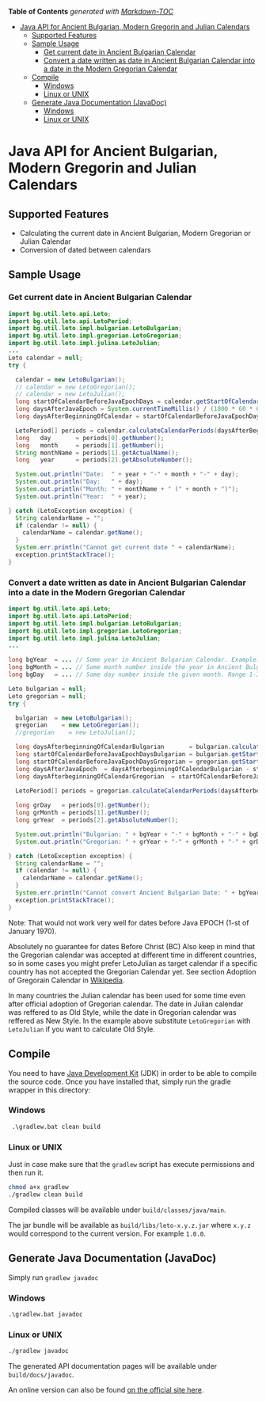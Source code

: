 <!-- Please use markdown-toc -i README.md to update the table of contents -->
<!-- -->
**Table of Contents**  *generated with [Markdown-TOC](https://www.npmjs.com/package/markdown-toc#install)*

<!-- toc -->

- [Java API for Ancient Bulgarian, Modern Gregorin and Julian Calendars](#java-api-for-ancient-bulgarian-modern-gregorin-and-julian-calendars)
  * [Supported Features](#supported-features)
  * [Sample Usage](#sample-usage)
    + [Get current date in Ancient Bulgarian Calendar](#get-current-date-in-ancient-bulgarian-calendar)
    + [Convert a date written as date in Ancient Bulgarian Calendar into a date in the Modern Gregorian Calendar](#convert-a-date-written-as-date-in-ancient-bulgarian-calendar-into-a-date-in-the-modern-gregorian-calendar)
  * [Compile](#compile)
    + [Windows](#windows)
    + [Linux or UNIX](#linux-or-unix)
  * [Generate Java Documentation (JavaDoc)](#generate-java-documentation-javadoc)
    + [Windows](#windows-1)
    + [Linux or UNIX](#linux-or-unix-1)

<!-- tocstop -->

Java API for Ancient Bulgarian, Modern Gregorin and Julian Calendars
====================================================================

Supported Features
------------------
 * Calculating the current date in Ancient Bulgarian, Modern Gregorian or Julian Calendar
 * Conversion of dated between calendars

Sample Usage
------------

### Get current date in Ancient Bulgarian Calendar

```java
import bg.util.leto.api.Leto;
import bg.util.leto.api.LetoPeriod;
import bg.util.leto.impl.bulgarian.LetoBulgarian;
import bg.util.leto.impl.gregorian.LetoGregorian;
import bg.util.leto.impl.julina.LetoJulian;
...
Leto calendar = null;
try {

  calendar = new LetoBulgarian();
  // calendar = new LetoGregorian();
  // calendar = new LetoJulian();
  long startOfCalendarBeforeJavaEpochDays = calendar.getStartOfCalendarBeforeUnixEpoch();
  long daysAfterJavaEpoch = System.currentTimeMillis() / (1000 * 60 * 60 * 24L );
  long daysAfterBeginningOfCalendar = startOfCalendarBeforeJavaEpochDays + daysAfterJavaEpoch;

  LetoPeriod[] periods = calendar.calculateCalendarPeriods(daysAfterBeginningOfCalendar);
  long   day       = periods[0].getNumber();
  long   month     = periods[1].getNumber();
  String monthName = periods[1].getActualName();
  long   year      = periods[2].getAbsoluteNumber();

  System.out.println("Date:  " + year + "-" + month + "-" + day);
  System.out.println("Day:   " + day);
  System.out.println("Month: " + monthName + " (" + month + ")");
  System.out.println("Year:  " + year);

} catch (LetoException exception) {
  String calendarName = "";
  if (calendar != null) {
    calendarName = calendar.getName();
  } 
  System.err.println("Cannot get current date " + calendarName);
  exception.printStackTrace();
}
```

### Convert a date written as date in Ancient Bulgarian Calendar into a date in the Modern Gregorian Calendar

```java
import bg.util.leto.api.Leto;
import bg.util.leto.api.LetoPeriod;
import bg.util.leto.impl.bulgarian.LetoBulgarian;
import bg.util.leto.impl.gregorian.LetoGregorian;
import bg.util.leto.impl.julina.LetoJulian;
...

long bgYear  = ... // Some year in Ancient Bulgarian Calendar. Example: 7524
long bgMonth = ... // Some month number inside the year in Ancient Bulgarian Calendar. Example: 5. Range: 1-12 including 1 and 12.
long bgDay   = ... // Some day number inside the given month. Range 1-31. Example: 15. Note: some months have just 30 days. 

Leto bulgarian = null;
Leto gregorian = null;
try {

  bulgarian  = new LetoBulgarian();
  gregorian    = new LetoGregorian();
  //gregorian    = new LetoJulian(); 

  long daysAfterbeginningOfCalendarBulgarian       = bulgarian.calculateDaysFronStartOfCalendar(bgYear, bgMonth, bgDay);
  long startOfCalendarBeforeJavaEpochDaysBulgarian = bulgarian.getStartOfCalendarBeforeUnixEpoch(); 
  long startOfCalendarBeforeJavaEpochDaysGregorian = gregorian.getStartOfCalendarBeforeUnixEpoch();
  long daysAfterJavaEpoch  = daysAfterbeginningOfCalendarBulgarian - startOfCalendarBeforeJavaEpochDaysBulgarian;
  long daysAfterbeginningOfCalendarGregorian  = startOfCalendarBeforeJavaEpochDaysGregorian + daysAfterJavaEpoch; 
 
  LetoPeriod[] periods = gregorian.calculateCalendarPeriods(daysAfterbeginningOfCalendarGregorian);

  long grDay   = periods[0].getNumber();
  long grMonth = periods[1].getNumber();
  long grYear  = periods[2].getAbsoluteNumber(); 

  System.out.println("Bulgarian: " + bgYear + "-" + bgMonth + "-" + bgDay + "     corresponds to ") ;
  System.out.println("Gregorian: " + grYear + "-" + grMonth + "-" + grDay) ;

} catch (LetoException exception) {
  String calendarName = "";
  if (calendar != null) {
    calendarName = calendar.getName();
  } 
  System.err.println("Cannot convert Ancient Bulgarian Date: " + bgYear + "-" + bgMonth + "-" + bgDay + " into Modern Greforian Date.");
  exception.printStackTrace();
}
```

Note: That would not work very well for dates before Java EPOCH (1-st of January 1970). 


Absolutely no guarantee for dates Before Christ (BC)
Also keep in mind that the Gregorian calendar was accepted at different time in different countries, so in some cases you might prefer LetoJulian as target calendar 
if a specific country has not accepted the Gregorian Calendar yet. See section Adoption of Gregorain Calendar in [Wikipedia](https://en.wikipedia.org/wiki/Gregorian_calendar#Adoption).  


In many countries the Julian calendar has been used for some time even after official adoption of Gregorian calendar. The date in Julian calendar was reffered to as Old Style, while the 
date in Gregorian calendar was reffered as New Style. In the example above substitute `LetoGregorian` with `LetoJulian` if you want to calculate Old Style.


Compile
--------

You need to have [Java Development Kit](https://www.oracle.com/technetwork/java/javase/downloads/jdk11-downloads-5066655.html) (JDK) in order to be able to compile the source code. 
Once you have installed that, simply run the gradle wrapper in this directory: 

### Windows

```cmd
 .\gradlew.bat clean build 
```

### Linux or UNIX

Just in case make sure that the `gradlew` script has execute permissions and then run it.

```bash
chmod a+x gradlew
./gradlew clean build
```

Compiled classes will be available under `build/classes/java/main`.

The jar bundle will be available as `build/libs/leto-x.y.z.jar` where `x.y.z` would correspond to the current version. For example `1.0.0`. 


Generate Java Documentation (JavaDoc)
------------------------------------

Simply run `gradlew javadoc`

### Windows

```cmd
.\gradlew.bat javadoc
```


### Linux or UNIX

```bash
./gradlew javadoc
```

The generated API documentation pages will be available under `build/docs/javadoc`. 

An online version can also be found [on the official site here](https://bgkalendar.com/javadoc/).
